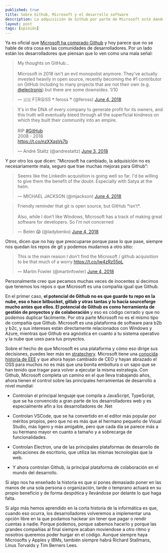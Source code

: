 ```yaml
---
published: true
title: Sobre Github, Microsoft y el desarrollo software
description: La adquisición de Github por parte de Microsoft está dando que hablar
layout: post
tags: [opinión] 
---
```


Ya es oficial que [Microsoft ha comprado Github](https://twitter.com/TechCrunch/status/1003624558321176577) y hoy parece que no se hable de otra cosa en las comunidades de desarrolladores. Por un lado están los desarrolladores que piensan que lo ven como una mala señal:

<blockquote class="twitter-tweet" data-lang="en"><p lang="en" dir="ltr">My thoughts on GitHub...<br><br>Microsoft in 2018 isn&#39;t an evil monopolist anymore. They&#39;ve actually invested heavily in open source, recently becoming the #1 contributor on GitHub including to many projects that are not their own (e.g. <a href="https://twitter.com/electronjs?ref_src=twsrc%5Etfw">@electronjs</a>) but there are some downsides. 1/10</p>&mdash; 🇺🇸 FΞR😮SS  ❝ feross ❞ (@feross) <a href="https://twitter.com/feross/status/1003735951422582785?ref_src=twsrc%5Etfw">June 4, 2018</a></blockquote>

<blockquote class="twitter-tweet" data-lang="en"><p lang="en" dir="ltr">It&#39;s in the DNA of every company to generate profit for its owners, and this truth will eventually bleed through all the superficial kindness on which they built their community into an empire.<br><br>RIP <a href="https://twitter.com/hashtag/GitHub?src=hash&amp;ref_src=twsrc%5Etfw">#GitHub</a><br>2008 - 2018<br> <a href="https://t.co/nzXXqsVs7b">https://t.co/nzXXqsVs7b</a></p>&mdash; André Staltz (@andrestaltz) <a href="https://twitter.com/andrestaltz/status/1003397603424391168?ref_src=twsrc%5Etfw">June 3, 2018</a></blockquote>

Y por otro los que dicen: "Microsoft ha cambiado, la adquisición no es necesariamente mala, seguro que trae muchas mejoras para Github":

<blockquote class="twitter-tweet" data-lang="en"><p lang="en" dir="ltr">Seems like the LinkedIn acquisition is going well so far. I&#39;d be willing to give them the benefit of the doubt. Especially with Satya at the helm.</p>&mdash; MICHAEL JACKSON (@mjackson) <a href="https://twitter.com/mjackson/status/1003427703758860288?ref_src=twsrc%5Etfw">June 4, 2018</a></blockquote>

<blockquote class="twitter-tweet" data-lang="en"><p lang="en" dir="ltr">Friendly reminder that git is open source, but GitHub *isn’t*.<br><br>Also, while I don’t like Windows, Microsoft has a track of making great software for developers. So I’m not concerned</p>&mdash; Belén 😱 (@ladybenko) <a href="https://twitter.com/ladybenko/status/1003529634162593792?ref_src=twsrc%5Etfw">June 4, 2018</a></blockquote>

Otros, dicen que no hay que preocuparse porque pase lo que pase, siempre nos quedan los repos de git y podemos mudarnos a otro sitio:

<blockquote class="twitter-tweet" data-lang="en"><p lang="en" dir="ltr">This is the main reason I don&#39;t find the Microsoft / github acquisition to be that much of a worry <a href="https://t.co/lw4zRz55pL">https://t.co/lw4zRz55pL</a></p>&mdash; Martin Fowler (@martinfowler) <a href="https://twitter.com/martinfowler/status/1003678870556626945?ref_src=twsrc%5Etfw">June 4, 2018</a></blockquote>

Personalmente creo que pecamos muchas veces de inocentes si decimos que tenemos los repos o que Microsoft es una compañía igual que Github. 

En el primer caso, **el potencial de Github no es que guarde tu repo en la nube, eso o hace bitbucket, gitlab y otras tantas y lo hacía sourceforge mucho antes que ellos. El potencial de Github es como herramienta de gestión de proyectos y de colaboración** y eso es código cerrado y que no podemos duplicar fácilmente. Por otra parte Microsoft no es el mismo tipo de compañía que Github. Microsoft es una plataforma de software para b2b y b2c, y sus intereses están directamente relacionados con Windows y Azure, mientras que Github era agnóstica en cuanto a tu sistema operativo y la nube que uses para tus proyectos.

Sobre el hecho de que Microsoft es una plataforma y cómo eso dirige sus decisiones, puedes leer más en [stratechery](https://stratechery.com/2018/the-bill-gates-line/). Microsoft tiene una [conocida historia de EEE](https://en.wikipedia.org/wiki/Embrace%2C_extend%2C_and_extinguish) y que ahora hayan cambiado de CEO y hayan abrazado el OSS para muchos no es más que una bonita emboltura o un sapo que se han tenido que tragar para volver a ejecutar la misma estrategia. Con Github, Microsoft completa un camino en el que lleva trabajando años, ahora tienen el control sobre las principales herramientas de desarrollo a nivel mundial:

- Controlan el principal lenguaje que compila a JavaScript, TypeScript, que se ha convencido a gran parte de los desarrolladores web y es especialmente afín a los desarrolladores de .Net

- Controlan VSCode, que se ha convertido en el editor más popular por méritos propios, pero que no es más que el hermano pequeño de Visual Studio, más ligero y más amigable, pero que cada día se parece más a su hermano mayor en cuanto a tamaño y a sobrecarga de funcionalidades.

- Controlan Electron, una de las principales plataformas de desarrollo de aplicaciones de escritorio, que utiliza las mismas tecnologías que la web.

- Y ahora controlan Github, la principal plataforma de colaboración en el mundo del desarrollo.

Si algo nos ha enseñado la historia es que si pones demasiado poner en las manos de una sola persona o organización, tarde o temprano actuará en su propio beneficio y de forma despótica y llevándose por delante lo que haga falta.

Si algo más hemos aprendido en la corta historia de la informática es que, cuando eso ocurra, los desarrolladores volveremos a implementar una opción libre en la que podamos hackear sin tener que pagar o rendir cuentas a nadie. Porque podemos, porque sabemos hacerlo y porque las grandes compañías al final siempre acaban moviendose a otro ritmo y nosotros queremos poder hurgar en el código. Aunque siempre haya Microsofts y Apples y IBMs, también siempre habrá Richard Stallmans, Linus Torvalds y Tim Berners Lees.
